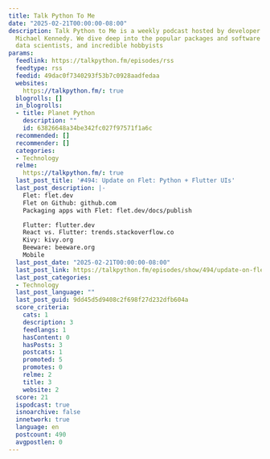 ```yaml
---
title: Talk Python To Me
date: "2025-02-21T00:00:00-08:00"
description: Talk Python to Me is a weekly podcast hosted by developer and entrepreneur
  Michael Kennedy. We dive deep into the popular packages and software developers,
  data scientists, and incredible hobbyists
params:
  feedlink: https://talkpython.fm/episodes/rss
  feedtype: rss
  feedid: 49dac0f7340293f53b7c0928aadfedaa
  websites:
    https://talkpython.fm/: true
  blogrolls: []
  in_blogrolls:
  - title: Planet Python
    description: ""
    id: 63826648a34be342fc027f97571f1a6c
  recommended: []
  recommender: []
  categories:
  - Technology
  relme:
    https://talkpython.fm/: true
  last_post_title: '#494: Update on Flet: Python + Flutter UIs'
  last_post_description: |-
    Flet: flet.dev
    Flet on Github: github.com
    Packaging apps with Flet: flet.dev/docs/publish

    Flutter: flutter.dev
    React vs. Flutter: trends.stackoverflow.co
    Kivy: kivy.org
    Beeware: beeware.org
    Mobile
  last_post_date: "2025-02-21T00:00:00-08:00"
  last_post_link: https://talkpython.fm/episodes/show/494/update-on-flet-python-flutter-uis
  last_post_categories:
  - Technology
  last_post_language: ""
  last_post_guid: 9dd45d5d9408c2f698f27d232dfb604a
  score_criteria:
    cats: 1
    description: 3
    feedlangs: 1
    hasContent: 0
    hasPosts: 3
    postcats: 1
    promoted: 5
    promotes: 0
    relme: 2
    title: 3
    website: 2
  score: 21
  ispodcast: true
  isnoarchive: false
  innetwork: true
  language: en
  postcount: 490
  avgpostlen: 0
---
```

